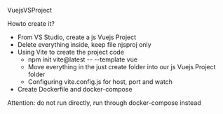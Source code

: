 VuejsVSProject

Howto create it?
- From VS Studio, create a js Vuejs Project
- Delete everything inside, keep file njsproj only
- Using Vite to create the project code
  - npm init vite@latest <project-name> -- --template vue
  - Move everything in the just create folder <project-name> into our js Vuejs Project folder
  - Configuring vite.config.js for host, port and watch
- Create Dockerfile and docker-compose

Attention: do not run directly, run through docker-compose instead